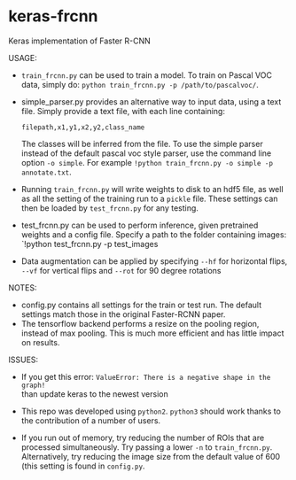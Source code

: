 # keras-frcnn
Keras implementation of Faster R-CNN

USAGE:
- `train_frcnn.py` can be used to train a model. To train on Pascal VOC data, simply do:
`python train_frcnn.py -p /path/to/pascalvoc/`. 
- simple_parser.py provides an alternative way to input data, using a text file. Simply provide a text file, with each
line containing:

    `filepath,x1,y1,x2,y2,class_name`

    The classes will be inferred from the file. To use the simple parser instead of the default pascal voc style parser,
    use the command line option `-o simple`. For example `!python train_frcnn.py -o simple -p annotate.txt`.

- Running `train_frcnn.py` will write weights to disk to an hdf5 file, as well as all the setting of the training run to a `pickle` file. These
settings can then be loaded by `test_frcnn.py` for any testing.

- test_frcnn.py can be used to perform inference, given pretrained weights and a config file. Specify a path to the folder containing
images:
    `!python test_frcnn.py -p test_images
- Data augmentation can be applied by specifying `--hf` for horizontal flips, `--vf` for vertical flips and `--rot` for 90 degree rotations



NOTES:
- config.py contains all settings for the train or test run. The default settings match those in the original Faster-RCNN
paper.
- The tensorflow backend performs a resize on the pooling region, instead of max pooling. This is much more efficient and has little impact on results.


ISSUES:

- If you get this error:
`ValueError: There is a negative shape in the graph!`    
    than update keras to the newest version

- This repo was developed using `python2`. `python3` should work thanks to the contribution of a number of users.

- If you run out of memory, try reducing the number of ROIs that are processed simultaneously. Try passing a lower `-n` to `train_frcnn.py`. Alternatively, try reducing the image size from the default value of 600 (this setting is found in `config.py`.
